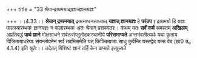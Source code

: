 +++
title = "33 श्रेयान्द्रव्यमयाद्यज्ञाज्ज्ञानयज्ञः"

+++
।।4.33।। **श्रेयान् द्रव्यमयात्** द्रव्यसाधनसाध्यात् **यज्ञात्
ज्ञानयज्ञः** हे **परंतप।** द्रव्यमयो हि यज्ञः फलस्यारम्भकः ज्ञानयज्ञः न
फलारम्भकः अतः श्रेयान् प्रशस्यतरः। कथम् यतः **सर्वं कर्म** समस्तम्
**अखिलम्** अप्रतिबद्धं **पार्थ ज्ञाने** मोक्षसाधने
सर्वतःसंप्लुतोदकस्थानीये **परिसमाप्यते** अन्तर्भवतीत्यर्थः यथा कृताय
विजितायाधरेयाः संयन्त्येवमेनं सर्वं तदभिसमेति यत् किञ्चित्प्रजाः साधु
कुर्वन्ति यस्तद्वेद यत्स वेद (छा0 उ₀ 4.1.4) इति श्रुतेः।। तदेतत् विशिष्टं
ज्ञानं तर्हि केन प्राप्यते इत्युच्यते
